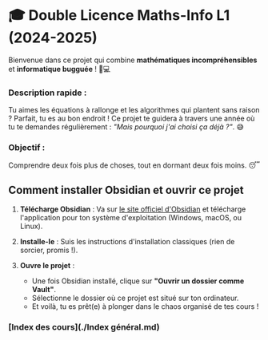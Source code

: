 # 🎓 Double Licence Maths-Info L1 (2024-2025)

Bienvenue dans ce projet qui combine **mathématiques incompréhensibles** et **informatique bugguée** ! 🧠💻

### Description rapide :
Tu aimes les équations à rallonge et les algorithmes qui plantent sans raison ? Parfait, tu es au bon endroit ! Ce projet te guidera à travers une année où tu te demandes régulièrement : *"Mais pourquoi j'ai choisi ça déjà ?"*. 😅

### Objectif :
Comprendre deux fois plus de choses, tout en dormant deux fois moins. 😴

## Comment installer Obsidian et ouvrir ce projet

1. **Télécharge Obsidian** : 
   Va sur [le site officiel d'Obsidian](https://obsidian.md) et télécharge l'application pour ton système d'exploitation (Windows, macOS, ou Linux).

2. **Installe-le** : 
   Suis les instructions d'installation classiques (rien de sorcier, promis !).

3. **Ouvre le projet** :
   - Une fois Obsidian installé, clique sur **"Ouvrir un dossier comme Vault"**.
   - Sélectionne le dossier où ce projet est situé sur ton ordinateur.
   - Et voilà, tu es prêt(e) à plonger dans le chaos organisé de tes cours !

### [Index des cours](./Index général.md)